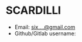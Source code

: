# SCARDILLI

- Email: six....@gmail.com
- Github/Gitlab username: <INSERTE AQUI SU NOMBRE DE USUARIO>
